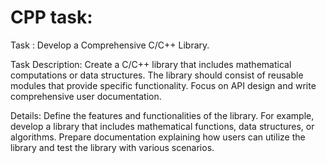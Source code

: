 # CPP task:
Task : Develop a Comprehensive C/C++ Library.

Task Description: Create a C/C++ library that includes mathematical computations or data
structures. The library should consist of reusable modules that provide specific functionality.
Focus on API design and write comprehensive user documentation.

Details: Define the features and functionalities of the library. For example, develop a library that
includes mathematical functions, data structures, or algorithms. Prepare documentation
explaining how users can utilize the library and test the library with various scenarios.